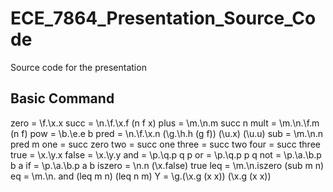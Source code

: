 # ECE_7864_Presentation_Source_Code
Source code for the presentation


Basic Command
---
zero = \f.\x.x 
succ = \n.\f.\x.f (n f x) 
plus = \m.\n.m succ n 
mult = \m.\n.\f.m (n f) 
pow = \b.\e.e b 
pred = \n.\f.\x.n (\g.\h.h (g f)) (\u.x) (\u.u) 
sub = \m.\n.n pred m 
one = succ zero 
two = succ one 
three = succ two 
four = succ three 
true = \x.\y.x 
false = \x.\y.y 
and = \p.\q.p q p 
or = \p.\q.p p q 
not = \p.\a.\b.p b a 
if = \p.\a.\b.p a b 
iszero = \n.n (\x.false) true 
leq = \m.\n.iszero (sub m n) 
eq = \m.\n. and (leq m n) (leq n m) 
Y = \g.(\x.g (x x)) (\x.g (x x))